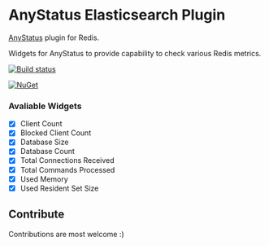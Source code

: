 # AnyStatus Elasticsearch Plugin
[AnyStatus](https://www.anystat.us) plugin for Redis.

Widgets for AnyStatus to provide capability to check various Redis metrics.

[![Build status](https://ci.appveyor.com/api/projects/status/vjr2x2lv2m1sc3tf?svg=true)](https://ci.appveyor.com/project/fatihboy/anystatusredis)

[![NuGet](https://img.shields.io/nuget/v/AnyStatus.Plugins.Redis.svg)](https://www.nuget.org/packages/AnyStatus.Plugins.Redis/)

### Avaliable Widgets

-  [x] Client Count
-  [x] Blocked Client Count
-  [x] Database Size
-  [x] Database Count
-  [x] Total Connections Received
-  [x] Total Commands Processed
-  [x] Used Memory
-  [x] Used Resident Set Size

## Contribute

Contributions are most welcome :)